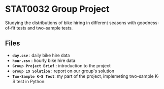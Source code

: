 # STAT0032 Group Project

Studying the distributions of bike hiring in different seasons with goodness-of-fit tests and two-sample tests.


## Files

- **`day.csv`** : daily bike hire data
- **`hour.csv`** : hourly bike hire data
- **`Group Project Brief`** : introduction to the project
- **`Group 19 Solution`** : report on our group's solution
- **`Two-Sample K-S Test`**: my part of the project, implemeting two-sample K-S test in Python
